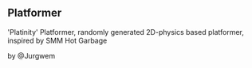 Platformer
-
'Platinity' Platformer, randomly generated 2D-physics based platformer, inspired by SMM Hot Garbage

by @Jurgwem
